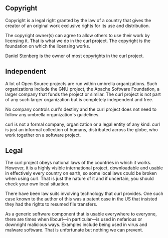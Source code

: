 ## Copyright

Copyright is a legal right granted by the law of a country that gives the
creator of an original work exclusive rights for its use and distribution.

The copyright owner(s) can agree to allow others to use their work by
licensing it. That is what we do in the curl project. The copyright is the
foundation on which the licensing works.

Daniel Stenberg is the owner of most copyrights in the curl project.

## Independent

A lot of Open Source projects are run within umbrella organizations. Such
organizations include the GNU project, the Apache Software Foundation, a
larger company that funds the project or similar. The curl project is not part
of any such larger organization but is completely independent and free.

No company controls curl's destiny and the curl project does not need to
follow any umbrella organization's guidelines.

curl is not a formal company, organization or a legal entity of any kind. curl
is just an informal collection of humans, distributed across the globe, who
work together on a software project.

## Legal

The curl project obeys national laws of the countries in which it works. However,
it is a highly visible international project, downloadable and usable in
effectively every country on earth, so some local laws could be broken
when using curl. That is just the nature of it and if uncertain, you should check
your own local situation.

There have been law suits involving technology that curl provides. One such
case known to the author of this was a patent case in the US that insisted
they had the rights to resumed file transfers.

As a generic software component that is usable everywhere to everyone, there
are times when libcurl—in particular—is used in nefarious or downright
malicious ways. Examples include being used in virus and malware software. That
is unfortunate but nothing we can prevent.
